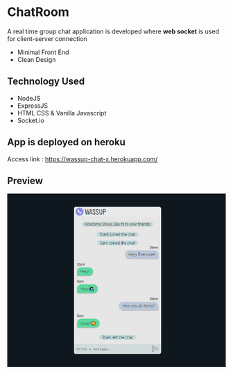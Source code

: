 # ChatRoom
A real time group chat application is developed where **web socket** is used for client-server connection
- Minimal Front End
- Clean Design

## Technology Used
- NodeJS
- ExpressJS
- HTML CSS & Vanilla Javascript
- Socket.io

## App is deployed on heroku
Access link : https://wassup-chat-x.herokuapp.com/
## Preview
![](https://github.com/praveenchandra01/ChatRoom/blob/master/static/Preview1.png)

